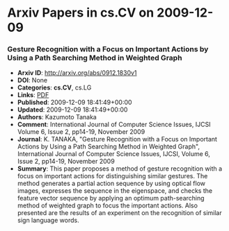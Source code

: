 # Arxiv Papers in cs.CV on 2009-12-09
### Gesture Recognition with a Focus on Important Actions by Using a Path Searching Method in Weighted Graph
- **Arxiv ID**: http://arxiv.org/abs/0912.1830v1
- **DOI**: None
- **Categories**: **cs.CV**, cs.LG
- **Links**: [PDF](http://arxiv.org/pdf/0912.1830v1)
- **Published**: 2009-12-09 18:41:49+00:00
- **Updated**: 2009-12-09 18:41:49+00:00
- **Authors**: Kazumoto Tanaka
- **Comment**: International Journal of Computer Science Issues, IJCSI Volume 6,
  Issue 2, pp14-19, November 2009
- **Journal**: K. TANAKA, "Gesture Recognition with a Focus on Important Actions
  by Using a Path Searching Method in Weighted Graph", International Journal of
  Computer Science Issues, IJCSI, Volume 6, Issue 2, pp14-19, November 2009
- **Summary**: This paper proposes a method of gesture recognition with a focus on important actions for distinguishing similar gestures. The method generates a partial action sequence by using optical flow images, expresses the sequence in the eigenspace, and checks the feature vector sequence by applying an optimum path-searching method of weighted graph to focus the important actions. Also presented are the results of an experiment on the recognition of similar sign language words.



